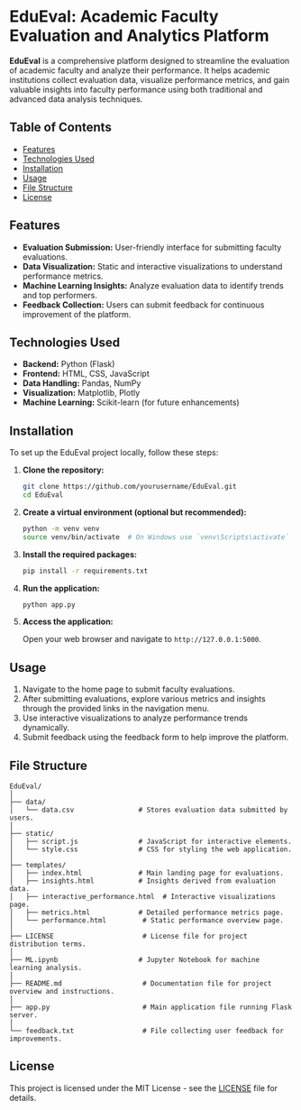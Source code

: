 
# EduEval: Academic Faculty Evaluation and Analytics Platform

**EduEval** is a comprehensive platform designed to streamline the evaluation of academic faculty and analyze their performance. It helps academic institutions collect evaluation data, visualize performance metrics, and gain valuable insights into faculty performance using both traditional and advanced data analysis techniques.

## Table of Contents

- [Features](#features)
- [Technologies Used](#technologies-used)
- [Installation](#installation)
- [Usage](#usage)
- [File Structure](#file-structure)
- [License](#license)

## Features

- **Evaluation Submission:** User-friendly interface for submitting faculty evaluations.
- **Data Visualization:** Static and interactive visualizations to understand performance metrics.
- **Machine Learning Insights:** Analyze evaluation data to identify trends and top performers.
- **Feedback Collection:** Users can submit feedback for continuous improvement of the platform.

## Technologies Used

- **Backend:** Python (Flask)
- **Frontend:** HTML, CSS, JavaScript
- **Data Handling:** Pandas, NumPy
- **Visualization:** Matplotlib, Plotly
- **Machine Learning:** Scikit-learn (for future enhancements)

## Installation

To set up the EduEval project locally, follow these steps:

1. **Clone the repository:**

   ```bash
   git clone https://github.com/yourusername/EduEval.git
   cd EduEval
   ```

2. **Create a virtual environment (optional but recommended):**

   ```bash
   python -m venv venv
   source venv/bin/activate  # On Windows use `venv\Scripts\activate`
   ```

3. **Install the required packages:**

   ```bash
   pip install -r requirements.txt
   ```

4. **Run the application:**

   ```bash
   python app.py
   ```

5. **Access the application:**
   
   Open your web browser and navigate to `http://127.0.0.1:5000`.

## Usage

1. Navigate to the home page to submit faculty evaluations.
2. After submitting evaluations, explore various metrics and insights through the provided links in the navigation menu.
3. Use interactive visualizations to analyze performance trends dynamically.
4. Submit feedback using the feedback form to help improve the platform.

## File Structure

```
EduEval/
│
├── data/
│   └── data.csv                # Stores evaluation data submitted by users.
│
├── static/
│   ├── script.js               # JavaScript for interactive elements.
│   └── style.css               # CSS for styling the web application.
│
├── templates/
│   ├── index.html              # Main landing page for evaluations.
│   ├── insights.html           # Insights derived from evaluation data.
│   ├── interactive_performance.html  # Interactive visualizations page.
│   ├── metrics.html            # Detailed performance metrics page.
│   └── performance.html         # Static performance overview page.
│
├── LICENSE                      # License file for project distribution terms.
│
├── ML.ipynb                    # Jupyter Notebook for machine learning analysis.
│
├── README.md                    # Documentation file for project overview and instructions.
│
├── app.py                       # Main application file running Flask server.
│
└── feedback.txt                 # File collecting user feedback for improvements.
```

## License

This project is licensed under the MIT License - see the [LICENSE](LICENSE) file for details.
